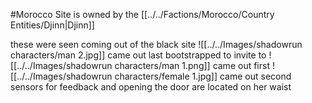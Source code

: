 #Morocco 
Site is owned by the [[../../Factions/Morocco/Country Entities/Djinn|Djinn]]

these were seen coming out of the black site
![[../../Images/shadowrun characters/man 2.jpg]]
came out last bootstrapped to invite to 
![[../../Images/shadowrun characters/man 1.png]]
came out first
![[../../Images/shadowrun characters/female 1.jpg]]
came out second sensors for feedback and opening the door are located on her waist
